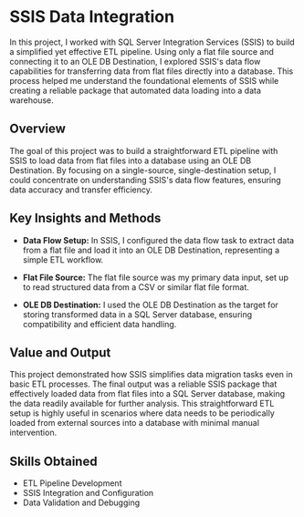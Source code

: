 
# SSIS Data Integration 


In this project, I worked with SQL Server Integration Services (SSIS) to build a simplified yet effective ETL pipeline. Using only a flat file source and connecting it to an OLE DB Destination, I explored SSIS's data flow capabilities for transferring data from flat files directly into a database. This process helped me understand the foundational elements of SSIS while creating a reliable package that automated data loading into a data warehouse.

## Overview

The goal of this project was to build a straightforward ETL pipeline with SSIS to load data from flat files into a database using an OLE DB Destination. By focusing on a single-source, single-destination setup, I could concentrate on understanding SSIS's data flow features, ensuring data accuracy and transfer efficiency.
## Key Insights and Methods
- **Data Flow Setup:** In SSIS, I configured the data flow task to extract data from a flat file and load it into an OLE DB Destination, representing a simple ETL workflow.

- **Flat File Source:**  The flat file source was my primary data input, set up to read structured data from a CSV or similar flat file format.

- **OLE DB Destination:** I used the OLE DB Destination as the target for storing transformed data in a SQL Server database, ensuring compatibility and efficient data handling.
## Value and Output

This project demonstrated how SSIS simplifies data migration tasks even in basic ETL processes. The final output was a reliable SSIS package that effectively loaded data from flat files into a SQL Server database, making the data readily available for further analysis. This straightforward ETL setup is highly useful in scenarios where data needs to be periodically loaded from external sources into a database with minimal manual intervention.
## Skills Obtained
- ETL Pipeline Development
- SSIS Integration and Configuration
- Data Validation and Debugging
